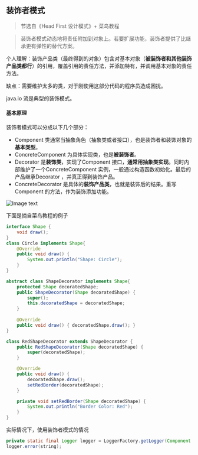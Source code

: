 ## 装饰者模式

> 节选自《Head First 设计模式》+ 菜鸟教程


> 装饰者模式动态地将责任附加到对象上。若要扩展功能，装饰者提供了比继承更有弹性的替代方案。

个人理解：装饰产品类（最终得到的对象）包含对基本对象（**被装饰者和其他装饰产品类都行**）的引用，覆盖引用的责任方法，并添加特有，并调用基本对象的责任方法。


缺点：需要维护太多的类，对于刚使用这部分代码的程序员造成困扰。

java.io 流是典型的装饰模式。

#### 基本原理

装饰者模式可以分成以下几个部分：

- Component 类通常当抽象角色（抽象类或者接口），也是装饰者和装饰对象的**基本类型**。
- ConcreteComponent  为具体实现类，也是**被装饰者**。
- Decorator  是**装饰类**，实现了Component 接口，**通常用抽象类实现**。同时内部维护了一个ConcreteComponent 实例，一般通过构造函数初始化。最后的产品继承Decorator  ，并真正得到装饰产品。
- ConcreteDecorator 是具体的**装饰产品类**，也就是装饰后的结果。重写Component 的方法，作为装饰添加功能。

![Image text](http://oss.huqianwei.com/data/DecoratorMode.png)

下面是摘自菜鸟教程的例子

```java
interface Shape {
	void draw();
}
class Circle implements Shape{
	@Override
	public void draw() {
		System.out.println("Shape: Circle");		
	}
}

```



```java
abstract class ShapeDecorator implements Shape{
	protected Shape decoratedShape;
	public ShapeDecorator(Shape decoratedShape) {
		super();
		this.decoratedShape = decoratedShape;
	}
	
	@Override
	public void draw() { decoratedShape.draw(); }
}
```

```java
class RedShapeDecorator extends ShapeDecorator {
	public RedShapeDecorator(Shape decoratedShape) {
		super(decoratedShape);
	}

	@Override
	public void draw() {
		decoratedShape.draw();
		setRedBorder(decoratedShape);
	}

	private void setRedBorder(Shape decoratedShape) {
		System.out.println("Border Color: Red");
	}
}
```

实际情况下，使用装饰者模式的情况

```java
private static final Logger logger = LoggerFactory.getLogger(Component.class);
logger.error(string);
```





